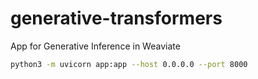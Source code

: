 # generative-transformers
App for Generative Inference in Weaviate

```bash
python3 -m uvicorn app:app --host 0.0.0.0 --port 8000
```
